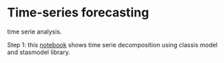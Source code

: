 # Time-series forecasting
time serie analysis. 

Step 1: this [notebook](https://github.com/jacr2006/time-series-forecasting/blob/master/timeserie_clasical_decompose.ipynb) shows time serie decomposition using classis model and stasmodel library.
